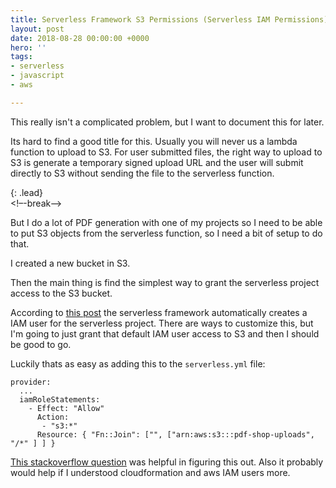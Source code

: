 ```yaml
---
title: Serverless Framework S3 Permissions (Serverless IAM Permissions)
layout: post
date: 2018-08-28 00:00:00 +0000
hero: ''
tags:
- serverless
- javascript
- aws

---
```

This really isn't a complicated problem, but I want to document this for later.

Its hard to find a good title for this. Usually you will never us a lambda function to upload to S3. For user submitted files, the right way to upload to S3 is generate a temporary signed upload URL and the user will submit directly to S3 without sending the file to the serverless function.

{: .lead}  
<!–-break-–>

But I do a lot of PDF generation with one of my projects so I need to be able to put S3 objects from the serverless function, so I need a bit of setup to do that.

I created a new bucket in S3.

Then the main thing is find the simplest way to grant the serverless project access to the S3 bucket.

According to [this post](https://serverless.com/framework/docs/providers/aws/guide/iam/ "https://serverless.com/framework/docs/providers/aws/guide/iam/") the serverless framework automatically creates a IAM user for the serverless project. There are ways to customize this, but I'm going to just grant that default IAM user access to S3 and then I should be good to go.

Luckily thats as easy as adding this to the `serverless.yml` file:

    provider:
      ...
      iamRoleStatements:
        - Effect: "Allow"
          Action:
           - "s3:*"
          Resource: { "Fn::Join": ["", ["arn:aws:s3:::pdf-shop-uploads", "/*" ] ] }

[This stackoverflow question](https://stackoverflow.com/questions/46098173/how-to-add-iamrolestatements-to-s3-trigger-bucket-in-serverless-framework "https://stackoverflow.com/questions/46098173/how-to-add-iamrolestatements-to-s3-trigger-bucket-in-serverless-framework") was helpful in figuring this out. Also it probably would help if I understood cloudformation and aws IAM users more.